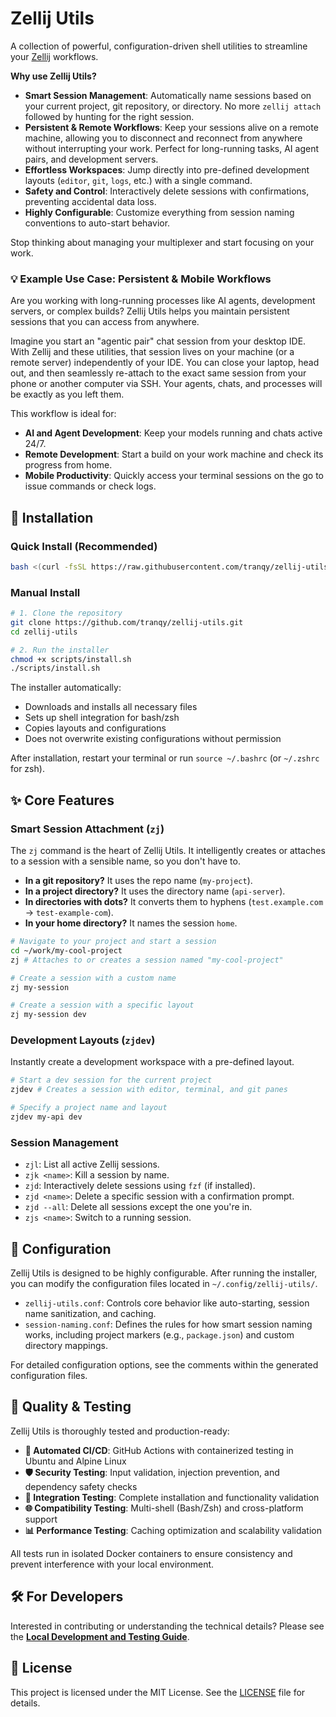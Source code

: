 # Zellij Utils

A collection of powerful, configuration-driven shell utilities to streamline your [Zellij](https://github.com/zellij-org/zellij) workflows.

**Why use Zellij Utils?**

-   **Smart Session Management**: Automatically name sessions based on your current project, git repository, or directory. No more `zellij attach` followed by hunting for the right session.
-   **Persistent & Remote Workflows**: Keep your sessions alive on a remote machine, allowing you to disconnect and reconnect from anywhere without interrupting your work. Perfect for long-running tasks, AI agent pairs, and development servers.
-   **Effortless Workspaces**: Jump directly into pre-defined development layouts (`editor`, `git`, `logs`, etc.) with a single command.
-   **Safety and Control**: Interactively delete sessions with confirmations, preventing accidental data loss.
-   **Highly Configurable**: Customize everything from session naming conventions to auto-start behavior.

Stop thinking about managing your multiplexer and start focusing on your work.

### 💡 Example Use Case: Persistent & Mobile Workflows

Are you working with long-running processes like AI agents, development servers, or complex builds? Zellij Utils helps you maintain persistent sessions that you can access from anywhere.

Imagine you start an "agentic pair" chat session from your desktop IDE. With Zellij and these utilities, that session lives on your machine (or a remote server) independently of your IDE. You can close your laptop, head out, and then seamlessly re-attach to the exact same session from your phone or another computer via SSH. Your agents, chats, and processes will be exactly as you left them.

This workflow is ideal for:
-   **AI and Agent Development**: Keep your models running and chats active 24/7.
-   **Remote Development**: Start a build on your work machine and check its progress from home.
-   **Mobile Productivity**: Quickly access your terminal sessions on the go to issue commands or check logs.

## 🚀 Installation

### Quick Install (Recommended)

```bash
bash <(curl -fsSL https://raw.githubusercontent.com/tranqy/zellij-utils/main/scripts/install.sh)
```

### Manual Install

```bash
# 1. Clone the repository
git clone https://github.com/tranqy/zellij-utils.git
cd zellij-utils

# 2. Run the installer
chmod +x scripts/install.sh
./scripts/install.sh
```

The installer automatically:
- Downloads and installs all necessary files
- Sets up shell integration for bash/zsh
- Copies layouts and configurations
- Does not overwrite existing configurations without permission

After installation, restart your terminal or run `source ~/.bashrc` (or `~/.zshrc` for zsh).

## ✨ Core Features

### Smart Session Attachment (`zj`)

The `zj` command is the heart of Zellij Utils. It intelligently creates or attaches to a session with a sensible name, so you don't have to.

-   **In a git repository?** It uses the repo name (`my-project`).
-   **In a project directory?** It uses the directory name (`api-server`).
-   **In directories with dots?** It converts them to hyphens (`test.example.com` → `test-example-com`).
-   **In your home directory?** It names the session `home`.

```bash
# Navigate to your project and start a session
cd ~/work/my-cool-project
zj # Attaches to or creates a session named "my-cool-project"

# Create a session with a custom name
zj my-session

# Create a session with a specific layout
zj my-session dev
```

### Development Layouts (`zjdev`)

Instantly create a development workspace with a pre-defined layout.

```bash
# Start a dev session for the current project
zjdev # Creates a session with editor, terminal, and git panes

# Specify a project name and layout
zjdev my-api dev
```

### Session Management

-   `zjl`: List all active Zellij sessions.
-   `zjk <name>`: Kill a session by name.
-   `zjd`: Interactively delete sessions using `fzf` (if installed).
-   `zjd <name>`: Delete a specific session with a confirmation prompt.
-   `zjd --all`: Delete all sessions except the one you're in.
-   `zjs <name>`: Switch to a running session.

## 🔧 Configuration

Zellij Utils is designed to be highly configurable. After running the installer, you can modify the configuration files located in `~/.config/zellij-utils/`.

-   `zellij-utils.conf`: Controls core behavior like auto-starting, session name sanitization, and caching.
-   `session-naming.conf`: Defines the rules for how smart session naming works, including project markers (e.g., `package.json`) and custom directory mappings.

For detailed configuration options, see the comments within the generated configuration files.

## 🔬 Quality & Testing

Zellij Utils is thoroughly tested and production-ready:

- **🚀 Automated CI/CD**: GitHub Actions with containerized testing in Ubuntu and Alpine Linux
- **🛡️ Security Testing**: Input validation, injection prevention, and dependency safety checks  
- **🔧 Integration Testing**: Complete installation and functionality validation
- **🌐 Compatibility Testing**: Multi-shell (Bash/Zsh) and cross-platform support
- **📊 Performance Testing**: Caching optimization and scalability validation

All tests run in isolated Docker containers to ensure consistency and prevent interference with your local environment.

## 🛠 For Developers

Interested in contributing or understanding the technical details? Please see the [**Local Development and Testing Guide**](DEVELOPMENT.md).

## 📜 License

This project is licensed under the MIT License. See the [LICENSE](LICENSE) file for details.
